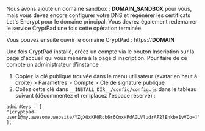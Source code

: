 Nous avons ajouté un domaine sandbox : __DOMAIN_SANDBOX__ pour vous, mais vous devez encore configurer votre DNS et régénérer les certificats Let's Encrypt pour le domaine principal.
Vous devrez également redémarrer le service CryptPad une fois cette opération terminée.

Vous pouvez ensuite ouvrir le domaine CryptPad : https://__DOMAIN__

Une fois CryptPad installé, créez un compte via le bouton Inscription sur la page d'accueil qui vous mènera à la page d'inscription.
Pour faire de ce compte un administrateur d'instance :

1. Copiez la clé publique trouvée dans le menu utilisateur (avatar en haut à droite) > Paramètres > Compte > Clé de signature publique
2. Collez cette clé dans `__INSTALL_DIR__/config/config.js` dans le tableau suivant (décommentez et remplacez l'espace réservé) :

```
adminKeys : [
"[cryptpad-user1@my.awesome.website/YZgXQxKR0Rcb6r6CmxHPdAGLVludrAF2lEnkbx1vVOo=]",
],
```
